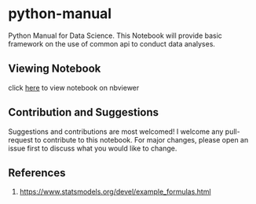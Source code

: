 # python-manual
Python Manual for Data Science. This Notebook will provide basic framework on the use of common api to conduct data analyses.

## Viewing Notebook
click [here](https://nbviewer.jupyter.org/github/khayweee/python-manual/blob/master/Python%20Cheatsheet.ipynb) to view notebook on nbviewer

## Contribution and Suggestions
Suggestions and contributions are most welcomed! I welcome any pull-request to contribute to this notebook. For major changes, please open an issue first to discuss what you would like to change.

## References
1. https://www.statsmodels.org/devel/example_formulas.html
